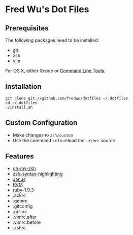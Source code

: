 # Fred Wu's Dot Files

## Prerequisites

The following packages need to be installed:

- git
- zsh
- vim

For OS X, either Xcode or [Command Line Tools](https://developer.apple.com/downloads/).

## Installation

    git clone git://github.com/fredwu/dotfiles ~/.dotfiles
    cd ~/.dotfiles
    ./install.sh

## Custom Configuration

- Make changes to `zsh/custom`
- Use the command `sr` to reload the `.zshrc` source

## Features

- [oh-my-zsh](https://github.com/robbyrussell/oh-my-zsh)
- [zsh-syntax-highlighting](https://github.com/zsh-users/zsh-syntax-highlighting)
- [Janus](https://github.com/carlhuda/janus)
- [RVM](http://beginrescueend.com/)
- ruby-1.9.3
- .ackrc
- .gemrc
- .gitconfig
- .railsrc
- .vimrc.after
- .vimrc.before
- .zshrc
